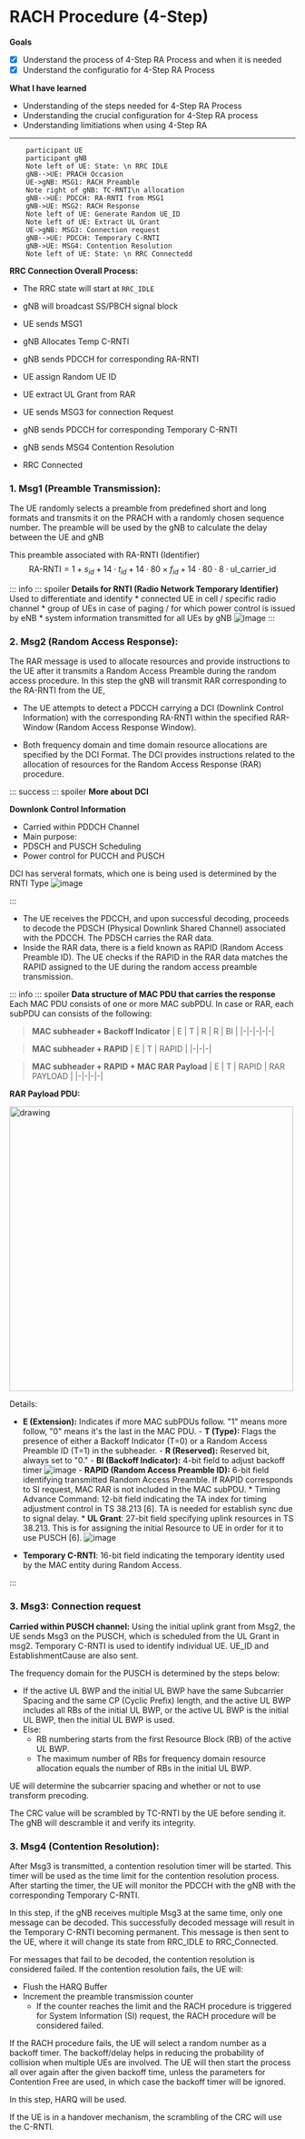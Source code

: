 # RACH Procedure (4-Step)


**Goals**
- [x] Understand the process of 4-Step RA Process and when it is needed
- [x] Understand the configuratio  for 4-Step RA Process

**What I have learned**
- Understanding of the steps needed for 4-Step RA Process
- Understanding the crucial configuration for 4-Step RA process
- Understanding limitiations when using 4-Step RA

---
```sequence
    participant UE
    participant gNB
    Note left of UE: State: \n RRC IDLE
    gNB-->UE: PRACH Occasion
    UE->gNB: MSG1: RACH Preamble
    Note right of gNB: TC-RNTI\n allocation
    gNB-->UE: PDCCH: RA-RNTI from MSG1
    gNB->UE: MSG2: RACH Response
    Note left of UE: Generate Random UE_ID
    Note left of UE: Extract UL Grant
    UE->gNB: MSG3: Connection request
    gNB-->UE: PDCCH: Temporary C-RNTI 
    gNB->UE: MSG4: Contention Resolution
    Note left of UE: State: \n RRC Connectedd
```

 **RRC Connection Overall Process:**
* The RRC state will start at `RRC_IDLE`
* gNB will broadcast SS/PBCH signal block 
     
* UE sends MSG1
* gNB Allocates Temp C-RNTI


* gNB sends PDCCH for corresponding RA-RNTI
* UE assign Random UE ID
* UE extract UL Grant from RAR
* UE sends MSG3 for connection Request
* gNB sends PDCCH for corresponding Temporary C-RNTI
* gNB sends MSG4 Contention Resolution
* RRC Connected




### 1. **Msg1 (Preamble Transmission):** 

The UE randomly selects a preamble from predefined short and long formats and transmits it on the PRACH with a randomly chosen sequence number. The preamble will be used by the gNB to calculate the delay between the UE and gNB
     
    
This preamble associated with RA-RNTI (Identifier)
$$\text{RA-RNTI}={1 + s_{id} + 14 \cdot t_{id} + 14 \cdot 80 × f_{id} + 14 \cdot 80 \cdot 8 \cdot \text{ul_carrier_id}}$$
    
::: info
::: spoiler **Details for RNTI (Radio Network Temporary Identifier)**
 Used to differentiate and identify
    * connected UE in cell / specific radio channel
    * group of UEs in case of paging / for which power control is issued by eNB
    * system information transmitted for all UEs by gNB
        ![image](https://hackmd.io/_uploads/ryDgttKua.png)
:::
     
     
### 2. **Msg2 (Random Access Response):**
    
The RAR message is used to allocate resources and provide instructions to the UE after it transmits a Random Access Preamble during the random access procedure. In this step the gNB will transmit RAR corresponding to the RA-RNTI from the UE,
    
* The UE attempts to detect a PDCCH carrying a DCI (Downlink Control Information) with the corresponding RA-RNTI within the specified RAR-Window (Random Access Response Window).
    
* Both frequency domain and time domain resource allocations are specified by the DCI Format. The DCI provides instructions related to the allocation of resources for the Random Access Response (RAR) procedure.

        
::: success
::: spoiler **More about DCI**

**Downlonk Control Information**
* Carried within PDDCH Channel
* Main purpose:
* PDSCH and PUSCH Scheduling
* Power control for PUCCH and PUSCH 
            
            
DCI has serveral formats, which one is being used is determined by the RNTI Type
        ![image](https://hackmd.io/_uploads/S13VsSrdp.png)

:::

* The UE receives the PDCCH, and upon successful decoding, proceeds to decode the PDSCH (Physical Downlink Shared Channel) associated with the PDCCH. The PDSCH carries the RAR data.
*  Inside the RAR data, there is a field known as RAPID (Random Access Preamble ID). The UE checks if the RAPID in the RAR data matches the RAPID assigned to the UE during the random access preamble transmission.

::: info
::: spoiler **Data structure of MAC PDU that carries the response**
Each MAC PDU consists of one or more MAC subPDU. In case or RAR, each subPDU can consists of the following:

>**MAC subheader + Backoff Indicator**
>| E | T | R | R | BI |
>|-|-|-|-|-|


>**MAC subheader + RAPID**
>| E | T | RAPID |
>|-|-|-|

>**MAC subheader + RAPID + MAC RAR Payload**
>| E | T | RAPID | RAR PAYLOAD |
>|-|-|-|-|

            
   **RAR Payload PDU:**
    
<img src="https://hackmd.io/_uploads/HJeWOIBua.png" alt="drawing" width="500"/>

   Details:

   - **E (Extension):** Indicates if more MAC subPDUs follow. "1" means more follow, "0" means it's the last in the MAC PDU.
    - **T (Type):** Flags the presence of either a Backoff Indicator (T=0) or a Random Access Preamble ID (T=1) in the subheader.
    - **R (Reserved):** Reserved bit, always set to "0."
    - **BI (Backoff Indicator):** 4-bit field to adjust backoff timer
        ![image](https://hackmd.io/_uploads/H1ljK8S_a.png)
    - **RAPID (Random Access Preamble ID):** 6-bit field identifying transmitted Random Access Preamble. If RAPID corresponds to SI request, MAC RAR is not included in the MAC subPDU.
    * Timing Advance Command: 12-bit field indicating the TA index for timing adjustment control in TS 38.213 [6]. TA is needed for establish sync due to signal delay.
    * **UL Grant**: 27-bit field specifying uplink resources in TS 38.213. This is for assigning the initial Resource to UE in order for it to use PUSCH [6].
        ![image](https://hackmd.io/_uploads/BJ0QcLH_p.png)

* **Temporary C-RNTI**: 16-bit field indicating the temporary identity used by the MAC entity during Random Access.


:::
    
### 3. **Msg3: Connection request** 



**Carried within PUSCH channel:**
Using the initial uplink grant from Msg2, the UE sends Msg3 on the PUSCH, which is scheduled from the UL Grant in msg2. Temporary C-RNTI is used to identify individual UE. UE_ID and EstablishmentCause are also sent.

The frequency domain for the PUSCH is determined by the steps below:
* If the active UL BWP and the initial UL BWP have the same Subcarrier Spacing and the same CP (Cyclic Prefix) length, and the active UL BWP includes all RBs of the initial UL BWP, or the active UL BWP is the initial UL BWP, then the initial UL BWP is used.
* Else:
  * RB numbering starts from the first Resource Block (RB) of the active UL BWP.
  * The maximum number of RBs for frequency domain resource allocation equals the number of RBs in the initial UL BWP.

UE will determine the subcarrier spacing and whether or not to use transform precoding.

The CRC value will be scrambled by TC-RNTI by the UE before sending it. The gNB will descramble it and verify its integrity.
    
    


### 3. **Msg4 (Contention Resolution):** 

After Msg3 is transmitted, a contention resolution timer will be started. This timer will be used as the time limit for the contention resolution process. After starting the timer, the UE will monitor the PDCCH with the gNB with the corresponding Temporary C-RNTI.

In this step, if the gNB receives multiple Msg3 at the same time, only one message can be decoded. This successfully decoded message will result in the Temporary C-RNTI becoming permanent. This message is then sent to the UE, where it will change its state from RRC_IDLE to RRC_Connected.

For messages that fail to be decoded, the contention resolution is considered failed. If the contention resolution fails, the UE will:
* Flush the HARQ Buffer
* Increment the preamble transmission counter
  * If the counter reaches the limit and the RACH procedure is triggered for System Information (SI) request, the RACH procedure will be considered failed.

If the RACH procedure fails, the UE will select a random number as a backoff timer. The backoff/delay helps in reducing the probability of collision when multiple UEs are involved. The UE will then start the process all over again after the given backoff time, unless the parameters for Contention Free are used, in which case the backoff timer will be ignored.

In this step, HARQ will be used.

If the UE is in a handover mechanism, the scrambling of the CRC will use the C-RNTI.